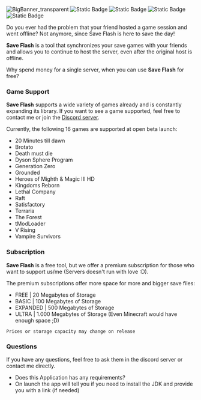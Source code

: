 ![BigBanner_transparent](https://github.com/ShuraBlack/SaveFlash/assets/69372954/febfba39-593f-4e6b-9baa-091820c98aee)
![Static Badge](https://img.shields.io/badge/Download-Github_Release-blue?style=for-the-badge&logo=github&logoColor=blue) ![Static Badge](https://img.shields.io/badge/Supported_Games-16-orange?style=for-the-badge) ![Static Badge](https://img.shields.io/badge/Open_Beta-Launch-green?style=for-the-badge)
 ![Static Badge](https://img.shields.io/badge/Closed_Source--purple?style=for-the-badge)



Do you ever had the problem that your friend hosted a game session and went offline?
Not anymore, since Save Flash is here to save the day!

**Save Flash** is a tool that synchronizes your save games with your friends and allows you
to continue to host the server, even after the original host is offline.

Why spend money for a single server, when you can use **Save Flash** for free?

### Game Support

**Save Flash** supports a wide variety of games already and is constantly expanding its library.
If you want to see a game supported, feel free to contact me or join the [Discord server](https://discord.gg/2GQg9QuFA7).

Currently, the following 16 games are supported at open beta launch:
- 20 Minutes till dawn
- Brotato
- Death must die
- Dyson Sphere Program
- Generation Zero
- Grounded
- Heroes of Mighth & Magic III HD
- Kingdoms Reborn
- Lethal Company
- Raft
- Satisfactory
- Terraria
- The Forest
- tModLoader
- V Rising
- Vampire Survivors

### Subscription

**Save Flash** is a free tool, but we offer a premium subscription for those who want to support us/me (Servers doesn't run with love :D).

The premium subscriptions offer more space for more and bigger save files:
- FREE | 20 Megabytes of Storage
- BASIC | 100 Megabytes of Storage
- EXPANDED | 500 Megabytes of Storage
- ULTRA | 1.000 Megabytes of Storage 
  (Even Minecraft would have enough space ;D)

`Prices or storage capacity may change on release`

### Questions

If you have any questions, feel free to ask them in the discord server or contact me directly.
- Does this Application has any requirements?
 - On launch the app will tell you if you need to install the JDK and provide you with a link (if needed)
